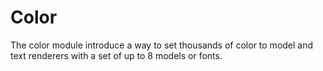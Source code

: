 # Color

The color module introduce a way to set thousands of color to model and text renderers with a set of up to 8 models or fonts.
